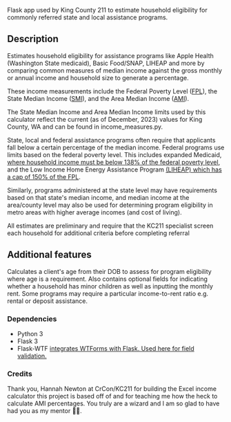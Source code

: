 Flask app used by King County 211 to estimate household eligibility for commonly referred state and local assistance programs.

## Description

Estimates household eligibility for assistance programs like Apple Health (Washington State medicaid), Basic Food/SNAP, LIHEAP and more by
comparing common measures of median income against the gross monthly or annual income and household size to generate a percentage.

These income measurements include the Federal Poverty Level ([FPL](https://www.healthcare.gov/glossary/federal-poverty-level-fpl/)), the State Median Income ([SMI](https://www.dshs.wa.gov/esa/eligibility-z-manual-ea-z/state-median-income-chart)), and the Area Median Income ([AMI](https://www.huduser.gov/Portal/datasets/il.html)).

The State Median Income and Area Median Income limits used by this calculator reflect the current (as of December, 2023) values for King County, WA and can be found in income_measures.py.

State, local and federal assistance programs often require that applicants fall below a certain percentage of the median income. Federal programs use limits based on the federal poverty level. This includes expanded Medicaid, [where household income must be below 138% of the federal poverty level](https://www.healthcare.gov/medicaid-chip/medicaid-expansion-and-you/), and the Low Income Home Energy Assistance Program [(LIHEAP) which has a cap of 150% of the FPL](https://liheapch.acf.hhs.gov/tables/POP.htm).

Similarly, programs administered at the state level may have requirements based on that state's median income, and median income at the area/county level may also be used for determining program eligibility in metro areas with higher average incomes (and cost of living). 

All estimates are preliminary and require that the KC211 specialist screen each household for additional criteria before completing referral 


## Additional features

Calculates a client's age from their DOB to assess for program eligibility where age is a requirement. Also contains optional fields for indicating whether a household
has minor children as well as inputting the monthly rent. Some programs may require a particular income-to-rent ratio e.g. rental or deposit assistance.

### Dependencies
* Python 3
* Flask 3
* Flask-WTF [integrates WTForms with Flask. Used here for field validation.](https://flask-wtf.readthedocs.io/)

### Credits

Thank you, Hannah Newton at CrCon/KC211 for building the Excel income calculator this project is based off of and for teaching me how the heck to calculate AMI percentages. You truly are a wizard and I am so glad to have had you as my mentor :mage_woman:.